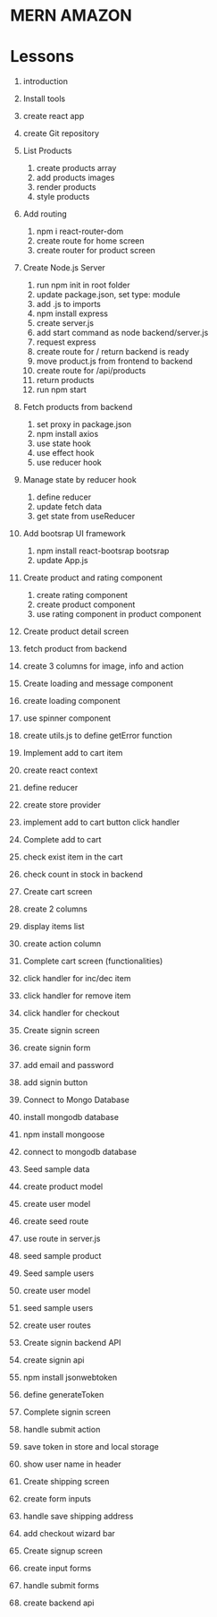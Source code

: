 # MERN AMAZON

# Lessons

1. introduction
2. Install tools
3. create react app
4. create Git repository

5. List Products

   1. create products array
   2. add products images
   3. render products
   4. style products

6. Add routing

   1. npm i react-router-dom
   2. create route for home screen
   3. create router for product screen

7. Create Node.js Server

   1. run npm init in root folder
   2. update package.json, set type: module
   3. add .js to imports
   4. npm install express
   5. create server.js
   6. add start command as node backend/server.js
   7. request express
   8. create route for / return backend is ready
   9. move product.js from frontend to backend
   10. create route for /api/products
   11. return products
   12. run npm start

8. Fetch products from backend

   1. set proxy in package.json
   2. npm install axios
   3. use state hook
   4. use effect hook
   5. use reducer hook

9. Manage state by reducer hook

   1. define reducer
   2. update fetch data
   3. get state from useReducer

10. Add bootsrap UI framework

    1. npm install react-bootsrap bootsrap
    2. update App.js

11. Create product and rating component

    1. create rating component
    2. create product component
    3. use rating component in product component

12. Create product detail screen
   1. fetch product from backend
   2. create 3 columns for image, info and action

13. Create loading and message component
   1. create loading component
   2. use spinner component
   3. create utils.js to define getError function

14. Implement add to cart item
   1. create react context
   2. define reducer
   3. create store provider
   4. implement add to cart button click handler

15. Complete add to cart
   1. check exist item in the cart
   2. check count in stock in backend

16. Create cart screen
   1. create 2 columns 
   2. display items list
   3. create action column

17. Complete cart screen (functionalities)
   1. click handler for inc/dec item
   2. click handler for remove item
   3. click handler for checkout

18. Create signin screen
   1. create signin form
   2. add email and password
   3. add signin button

19. Connect to Mongo Database
   1. install mongodb database
   2. npm install mongoose
   3. connect to mongodb database

20. Seed sample data
   1. create product model
   2. create user model 
   3. create seed route
   4. use route in server.js
   5. seed sample product

21. Seed sample users
   1. create user model
   2. seed sample users
   3. create user routes

22. Create signin backend API
   1. create signin api
   2. npm install jsonwebtoken
   3. define generateToken
23. Complete signin screen
   1. handle submit action
   2. save token in store and local storage
   3. show user name in header

24. Create shipping screen
   1. create form inputs
   2. handle save shipping address
   3. add checkout wizard bar

25. Create signup screen
   1. create input forms
   2. handle submit forms
   3. create backend api
   


